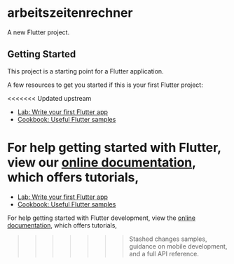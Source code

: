 # arbeitszeitenrechner

A new Flutter project.

## Getting Started

This project is a starting point for a Flutter application.

A few resources to get you started if this is your first Flutter project:

<<<<<<< Updated upstream
- [Lab: Write your first Flutter app](https://flutter.dev/docs/get-started/codelab)
- [Cookbook: Useful Flutter samples](https://flutter.dev/docs/cookbook)

For help getting started with Flutter, view our
[online documentation](https://flutter.dev/docs), which offers tutorials,
=======
- [Lab: Write your first Flutter app](https://docs.flutter.dev/get-started/codelab)
- [Cookbook: Useful Flutter samples](https://docs.flutter.dev/cookbook)

For help getting started with Flutter development, view the
[online documentation](https://docs.flutter.dev/), which offers tutorials,
>>>>>>> Stashed changes
samples, guidance on mobile development, and a full API reference.
